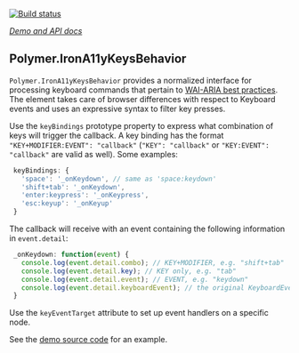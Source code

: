 
[![Build status](https://travis-ci.org/PolymerElements/iron-a11y-keys-behavior.svg?branch=master)](https://travis-ci.org/PolymerElements/iron-a11y-keys-behavior)

_[Demo and API docs](https://elements.polymer-project.org/elements/iron-a11y-keys-behavior)_


## Polymer.IronA11yKeysBehavior

`Polymer.IronA11yKeysBehavior` provides a normalized interface for processing
keyboard commands that pertain to [WAI-ARIA best practices](http://www.w3.org/TR/wai-aria-practices/#kbd_general_binding).
The element takes care of browser differences with respect to Keyboard events
and uses an expressive syntax to filter key presses.

Use the `keyBindings` prototype property to express what combination of keys
will trigger the callback. A key binding has the format
`"KEY+MODIFIER:EVENT": "callback"` (`"KEY": "callback"` or
`"KEY:EVENT": "callback"` are valid as well). Some examples:

```javascript
 keyBindings: {
   'space': '_onKeydown', // same as 'space:keydown'
   'shift+tab': '_onKeydown',
   'enter:keypress': '_onKeypress',
   'esc:keyup': '_onKeyup'
 }
```

The callback will receive with an event containing the following information in `event.detail`:

```javascript
 _onKeydown: function(event) {
   console.log(event.detail.combo); // KEY+MODIFIER, e.g. "shift+tab"
   console.log(event.detail.key); // KEY only, e.g. "tab"
   console.log(event.detail.event); // EVENT, e.g. "keydown"
   console.log(event.detail.keyboardEvent); // the original KeyboardEvent
 }
```

Use the `keyEventTarget` attribute to set up event handlers on a specific
node.

See the [demo source code](https://github.com/PolymerElements/iron-a11y-keys-behavior/blob/master/demo/x-key-aware.html)
for an example.



